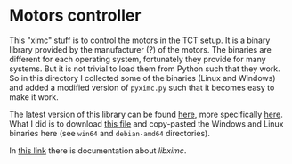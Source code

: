 # Motors controller

This "ximc" stuff is to control the motors in the TCT setup. It is a binary library provided by the manufacturer (?) of the motors. The binaries are different for each operating system, fortunately they provide for many systems. But it is not trivial to load them from Python such that they work. So in this directory I collected some of the binaries (Linux and Windows) and added a modified version of `pyximc.py` such that it becomes easy to make it work.

The latest version of this library can be found [here](https://doc.xisupport.com/en/8smc5-usb/8SMCn-USB/Programming/Programming_guide.html), more specifically [here](http://files.xisupport.com/Software.en.html#development-kit). What I did is to download [this file](http://files.xisupport.com/libximc/libximc-2.13.3-all.tar.gz) and copy-pasted the Windows and Linux binaries here (see `win64` and `debian-amd64` directories). 

In [this link](https://libximc.xisupport.com/doc-en/index.html) there is documentation about *libximc*.
